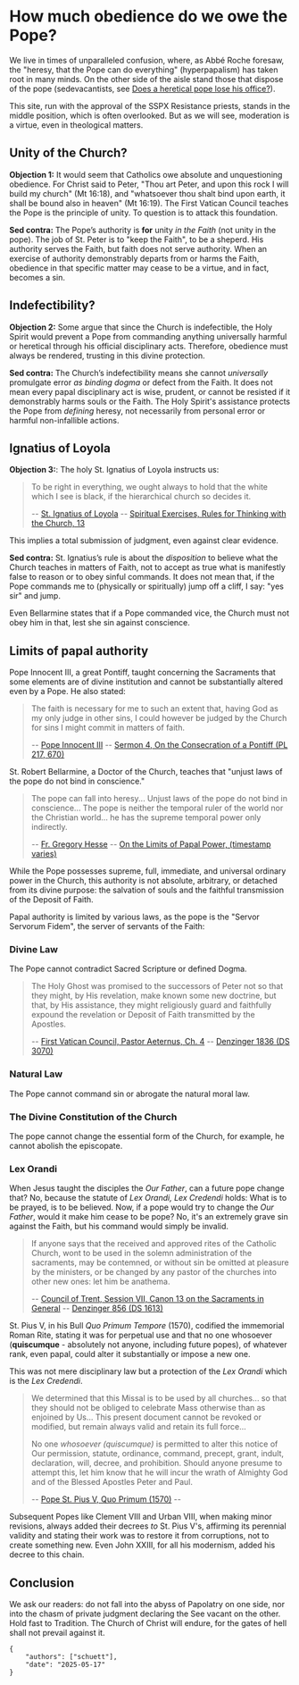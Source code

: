 # How much obedience do we owe the Pope?

We live in times of unparalleled confusion, where, as Abbé Roche foresaw, the 
"heresy, that the Pope can do everything" (hyperpapalism) has taken root in many minds.
On the other side of the aisle stand those that dispose of the pope (sedevacantists, 
see [Does a heretical pope lose his office?](/en/sede-vacante)). 

This site, run with the approval of the SSPX Resistance priests, stands in the middle 
position, which is often overlooked. But as we will see, moderation is a virtue, even 
in theological matters.

## Unity of the Church?

**Objection 1:** It would seem that Catholics owe absolute and unquestioning obedience. 
For Christ said to Peter, "Thou art Peter, and upon this rock I will build my church"
(Mt 16:18), and "whatsoever thou shalt bind upon earth, it shall be bound also in
heaven" (Mt 16:19). The First Vatican Council teaches the Pope is the principle of
unity. To question is to attack this foundation.

**Sed contra:** The Pope’s authority is **for** unity *in the Faith* (not unity in the pope).
The job of St. Peter is to "keep the Faith", to be a sheperd. His authority serves the Faith, 
but faith does not serve authority. When an exercise of authority demonstrably departs from 
or harms the Faith, obedience in that specific matter may cease to be a virtue, and in fact, 
becomes a sin.

## Indefectibility?

**Objection 2:** Some argue that since the Church is indefectible, the Holy
Spirit would prevent a Pope from commanding anything universally harmful or heretical
through his official disciplinary acts. Therefore, obedience must always be rendered,
trusting in this divine protection.

**Sed contra:** The Church’s indefectibility means she cannot *universally*
promulgate error *as binding dogma* or defect from the Faith. It does not mean every
papal disciplinary act is wise, prudent, or cannot be resisted if it demonstrably harms
souls or the Faith. The Holy Spirit's assistance protects the Pope from *defining*
heresy, not necessarily from personal error or harmful non-infallible actions.

## Ignatius of Loyola

**Objection 3:**: The holy St. Ignatius of Loyola instructs us:

> To be right in everything, we ought always to hold that the white which I see is
> black, if the hierarchical church so decides it.
>
> -- [St. Ignatius of Loyola]() -- [Spiritual Exercises, Rules for Thinking with the
> Church, 13]()

This implies a total submission of judgment, even against clear evidence.

**Sed contra:** St. Ignatius’s rule is about the *disposition* to believe
what the Church teaches in matters of Faith, not to accept as true what is manifestly
false to reason or to obey sinful commands. It does not mean that, if the Pope commands 
me to (physically or spiritually) jump off a cliff, I say: "yes sir" and jump. 

Even Bellarmine states that if a Pope commanded vice, the Church must not obey 
him in that, lest she sin against conscience.

## Limits of papal authority

Pope Innocent III, a great Pontiff, taught concerning the Sacraments that some elements 
are of divine institution and cannot be substantially altered even by a Pope. He also stated:

> The faith is necessary for me to such an extent that, having God as my only judge in
> other sins, I could however be judged by the Church for sins I might commit in
> matters of faith.
>
> -- [Pope Innocent III]() -- [Sermon 4, On the Consecration of a Pontiff (PL 217, 670)]()

St. Robert Bellarmine, a Doctor of the Church, teaches that "unjust laws of the pope do
not bind in conscience."

> The pope can fall into heresy... Unjust laws of the pope do not bind in conscience...
> The pope is neither the temporal ruler of the world nor the Christian world... he has
> the supreme temporal power only indirectly.
>
> -- [Fr. Gregory Hesse]() -- [On the Limits of Papal Power, (timestamp varies)]()

While the Pope possesses supreme, full, immediate, and universal ordinary power in the Church, 
this authority is not absolute, arbitrary, or detached from its divine purpose: the salvation 
of souls and the faithful transmission of the Deposit of Faith. 

Papal authority is limited by various laws, as the pope is the "Servor Servorum Fidem", the
server of servants of the Faith:

### Divine Law

The Pope cannot contradict Sacred Scripture or defined Dogma.

> The Holy Ghost was promised to the successors of Peter not so that they might, by
> His revelation, make known some new doctrine, but that, by His assistance, they
> might religiously guard and faithfully expound the revelation or Deposit of Faith
> transmitted by the Apostles.
>
> -- [First Vatican Council, Pastor Aeternus, Ch. 4]() -- [Denzinger 1836 (DS 3070)]()

### Natural Law

The Pope cannot command sin or abrogate the natural moral law.

### The Divine Constitution of the Church

The pope cannot change the essential form of the Church, for example, he cannot
abolish the episcopate.

### Lex Orandi

When Jesus taught the disciples the *Our Father*, can a future pope change that?
No, because the statute of *Lex Orandi, Lex Credendi* holds: What is to be prayed, 
is to be believed. Now, if a pope would try to change the *Our Father*, would it 
make him cease to be pope? No, it's an extremely grave sin against the Faith, but 
his command would simply be invalid.

> If anyone says that the received and approved rites of the Catholic Church, wont
> to be used in the solemn administration of the sacraments, may be contemned, or
> without sin be omitted at pleasure by the ministers, or be changed by any pastor
> of the churches into other new ones: let him be anathema.
>
> -- [Council of Trent, Session VII, Canon 13 on the Sacraments in General]() -- [Denzinger 856 (DS 1613)]()

St. Pius V, in his Bull *Quo Primum Tempore* (1570), codified the immemorial 
Roman Rite, stating it was for perpetual use and that no one whosoever 
(**quiscumque** - absolutely not anyone, including future popes), of whatever rank, 
even papal, could alter it substantially or impose a new one. 

This was not mere disciplinary law but a protection of the *Lex Orandi* which 
is the *Lex Credendi*.

> We determined that this Missal is to be used by all churches... so that they
> should not be obliged to celebrate Mass otherwise than as enjoined by Us... This
> present document cannot be revoked or modified, but remain always valid and retain
> its full force... 
> 
> No one *whosoever (quiscumque)* is permitted to alter this notice of Our
> permission, statute, ordinance, command, precept, grant, indult, declaration,
> will, decree, and prohibition. Should anyone presume to attempt this, let him
> know that he will incur the wrath of Almighty God and of the Blessed Apostles
> Peter and Paul.
>
> -- [Pope St. Pius V, Quo Primum (1570)]() -- []()

Subsequent Popes like Clement VIII and Urban VIII, when making minor revisions,
always added their decrees *to* St. Pius V's, affirming its perennial validity and
stating their work was to restore it from corruptions, not to create something new.
Even John XXIII, for all his modernism, added his decree to this chain.

## Conclusion

We ask our readers: do not fall into the abyss of Papolatry on one side, nor into 
the chasm of private judgment declaring the See vacant on the other. Hold fast to 
Tradition. The Church of Christ will endure, for the gates of hell shall not prevail against it.

```
{
    "authors": ["schuett"],
    "date": "2025-05-17"
}
```